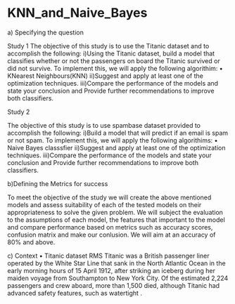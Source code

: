 # KNN_and_Naive_Bayes

a) Specifying the question
 
Study 1
The objective of this study is to use the Titanic dataset and to accomplish the following:
i)Using the Titanic dataset, build a model that classifies whether or not the passengers on board the Titanic survived or did not survive.
To implement this, we will apply the following algorithim:
•	KNearest Neighbours(KNN)
ii)Suggest and apply at least one of the optimization techniques.
iii)Compare the performance of the models and state your conclusion and Provide further recommendations to improve both classifiers.

Study 2
 
The objective of this study is to use spambase dataset provided to accomplish the following:
i)Build a model that will predict if an email is spam or not spam.
To implement this, we will apply the following algorithims:
•	Naive Bayes classsfier
ii)Suggest and apply at least one of the optimization techniques.
iii)Compare the performance of the models and state your conclusion and Provide further recommendations to improve both classifiers.

 
b)Defining the Metrics for success
 
To meet the objective of the study we will create the above mentioned models and assess suitability of each of the tested models on their appropriateness to solve the given problem.
We will subject the evaluation to the assumptions of each model, the features that important to the model and compare performance based on metrics such as accuracy scores, confusion matrix and make our conlusion. We will aim at an accuracy of 80% and above.
 
c) Context 
•	Titanic dataset
RMS Titanic was a British passenger liner operated by the White Star Line that sank in the North Atlantic Ocean in the early morning hours of 15 April 1912, after striking an iceberg during her maiden voyage from Southampton to New York City. Of the estimated 2,224 passengers and crew aboard, more than 1,500 died, although Titanic had advanced safety features, such as watertight .

